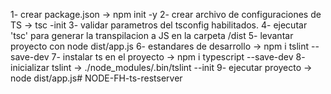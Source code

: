 

1- crear package.json -> npm init -y
2- crear archivo de configuraciones de TS -> tsc -init
3- validar parametros del tsconfig habilitados.
4- ejecutar 'tsc' para generar la transpilacion a JS en la carpeta /dist
5- levantar proyecto con node dist/app.js
6- estandares de desarrollo -> npm i tslint --save-dev
7- instalar ts en el proyecto -> npm i typescript --save-dev
8- inicializar tslint -> ./node_modules/.bin/tslint --init
9- ejecutar proyecto -> node dist/app.js# NODE-FH-ts-restserver
